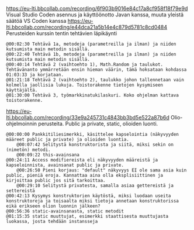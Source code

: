 https://eu-lti.bbcollab.com/recording/6f903b9016e84c17a8cf958f18f79e9d Visual Studio Coden asennus ja käyttöönotto Javan kanssa, muuta yleistä säätöä VS Coden kanssa
https://eu-lti.bbcollab.com/recording/e44dca21a5b14e4c879d5781c8cd0484 Perusteiden kurssin tentin tehtävien läpikäynti

	@00:02:30 Tehtävä 1a, metodeja (parametreilla ja ilman) ja niiden kutsumista main metodin sisällä.
	@00:22:40 Tehtävä 1b, metodeja (parametreilla ja ilman) ja niiden kutsumista main metodin sisällä.
	@00:40:14 Tehtävä 2 (vaihtoehto 1), Math.Random ja taulukot. Tehtävänanto ymmärretään ensin hieman väärin, tämä hoksataan kohdassa 01:03:33 ja korjataan.
	@01:21:18 Tehtävä 2 (vaihtoehto 2), taulukko johon tallennetaan vain kolmella jaollisia lukuja. Toistorakenne tietojen kysymiseen käyttäjältä.
	@01:30:00 Tehtävä 3, työmarkkinatukilaskuri. Koko ohjelman kattava toistorakenne.
	
https://eu-lti.bbcollab.com/recording/33e9a245731c4843bb3bd5e522a87b6d Olio-ohjelmoinnin perusteita. Public ja private, static, olioiden luonti.

	@00:00:00 Pankkitiliesimerkki, käsittelee kapselointia (näkyvyyden määreet public ja private) ja olioiden luontia.
		@00:07:42 Selitystä konstruktorista ja siitä, miksi sekin on (nimetön) metodi.
		@00:09:22 this-avainsana
	@00:24:11 Access modifiereista eli näkyvyyden määreistä ja kapseloinnista, avainsanat public ja private.
		@00:26:50 Pieni korjaus: "default" näkyvyys EI ole sama asia kuin public, pieniä eroja. Kannattaa aina olla eksplisiittinen ja kirjoittaa public jos sitä tarkoittaa.
		@00:29:10 Selitystä privatesta, samalla asiaa gettereistä ja settereistä
	@00:42:13 Kysymys konstruktorien käytöstä, miksi luodaan useita konstruktoreja ja toisaalta miksi tietoja annetaan konstruktorissa eikä erikseen olion luonnin jälkeen?
	@00:56:36 static-avainsanasta, static metodit
	@01:15:35 static muuttujat, esimerkki staattisesta muuttujasta luokassa, josta tehdään instansseja
